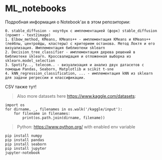 # ML_notebooks
Подробная информация о Notebook'ах в этом репозитории:
```
0. stable_diffusion - ноутбук с имплементацией (форк) stable_diffusion (промпт - text2image)
1. Elbow_method, KMeans, KMeans++ - имплементация KMeans и KMeans++ (лейблы, центройды, кластеры) c критерием останова. Метод Локтя и его визуализация. Имплементация библиотеки sklearn
2. Decision_tree_classifier - имплементация дерева решений в библиотеке sklearn. Кроссвалидация и отложенная выборка из sklearn.model_selection
3. Spotify.., telecom.. - визуализация и анализ двух датасетов с помощью Pandas, Seaborn, Matplotlib и scikit t-sne
4. kNN_regression_classification, ... - имплементация kNN из sklearn для задачи регрессии и классификации.
```
CSV также тут!
>Also more datasets here https://www.kaggle.com/datasets:
```
import os
for dirname, _, filenames in os.walk('/kaggle/input'):
    for filename in filenames:
        print(os.path.join(dirname, filename))
```
>Python: https://www.python.org/ with enabled env variable

```
pip install numpy
pip install pandas
pip install seaborn
pip install jupyter
jupyter-notebook
```

